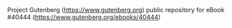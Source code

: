 Project Gutenberg (https://www.gutenberg.org) public repository for eBook #40444 (https://www.gutenberg.org/ebooks/40444)

